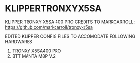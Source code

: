 # KLIPPERTRONXYX5SA
KLIPPER TRONXY X5SA 400 PRO
CREDITS TO MARKCARROLL: https://github.com/markcarroll/tronxy-x5sa


EDITED KLIPPER CONFIG FILES TO ACCOMODATE FOLLOWING
HARDWARES
1. TRONXY X5SA400 PRO
2. BTT MANTA M8P V.2


